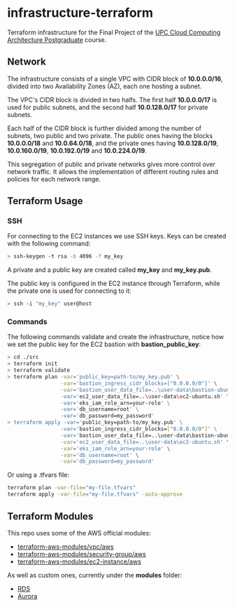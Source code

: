 # infrastructure-terraform

Terraform infrastructure for the Final Project of the [UPC Cloud Computing Architecture Postgraduate](https://www.talent.upc.edu/ing/estudis/formacio/curs/319401/postgraduate-course-cloud-computing-architecture/) course.

## Network

The infrastructure consists of a single VPC with CIDR block of **10.0.0.0/16**, divided into two Availability Zones (AZ), each one hosting a subnet.

The VPC's CIDR block is divided in two halfs. The first half **10.0.0.0/17** is used for public subnets, and the second half **10.0.128.0/17** for private subnets.

Each half of the CIDR block is further divided among the number of subnets, two public and two private. The public ones having the blocks **10.0.0.0/18** and **10.0.64.0/18**, and the private ones having **10.0.128.0/19**, **10.0.160.0/19**, **10.0.192.0/19** and **10.0.224.0/19**.

This segregation of public and private networks gives more control over network traffic. It allows the implementation of different routing rules and policies for each network range.

## Terraform Usage

### SSH

For connecting to the EC2 instances we use SSH keys. Keys can be created with the following command:

```bash
> ssh-keygen -t rsa -b 4096 -f my_key
```

A private and a public key are created called **my_key** and **my_key.pub**.

The public key is configured in the EC2 instance through Terraform, while the private one is used for connecting to it:

```bash
> ssh -i "my_key" user@host
```

### Commands

The following commands validate and create the infrastructure, notice how we set the public key for the EC2 bastion with **bastion_public_key**:

```bash
> cd ./src
> terraform init
> terraform validate
> terraform plan -var='public_key=path-to/my_key.pub' \
                 -var='bastion_ingress_cidr_blocks=["0.0.0.0/0"]' \
                 -var='bastion_user_data_file=..\user-data\bastion-ubuntu.sh \
                 -var='ec2_user_data_file=..\user-data\ec2-ubuntu.sh' \
                 -var='eks_iam_role_arn=your-role' \
                 -var='db_username=root' \
                 -var='db_password=my_password'
> terraform apply -var='public_key=path-to/my_key.pub' \
                 -var='bastion_ingress_cidr_blocks=["0.0.0.0/0"]' \
                 -var='bastion_user_data_file=..\user-data\bastion-ubuntu.sh \
                 -var='ec2_user_data_file=..\user-data\ec2-ubuntu.sh' \
                 -var='eks_iam_role_arn=your-role' \
                 -var='db_username=root' \
                 -var='db_password=my_password'
```

Or using a .tfvars file:

```bash
terraform plan -var-file="my-file.tfvars"
terraform apply -var-file="my-file.tfvars" -auto-approve
```

## Terraform Modules

This repo uses some of the AWS official modules:

- [terraform-aws-modules/vpc/aws](https://registry.terraform.io/modules/terraform-aws-modules/vpc/aws/latest)
- [terraform-aws-modules/security-group/aws](https://registry.terraform.io/modules/terraform-aws-modules/security-group/aws/latest)
- [terraform-aws-modules/ec2-instance/aws](https://registry.terraform.io/modules/terraform-aws-modules/ec2-instance/aws/latest)

As well as custom ones, currently under the **modules** folder:

- [RDS](./src/modules/rds/main.tf)
- [Aurora](./src/modules/aurora/main.tf)
